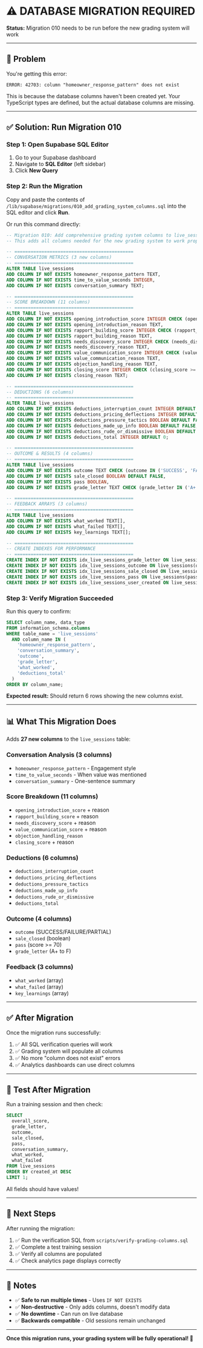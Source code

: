 # ⚠️ DATABASE MIGRATION REQUIRED

**Status:** Migration 010 needs to be run before the new grading system will work

---

## 🚨 Problem

You're getting this error:
```
ERROR: 42703: column "homeowner_response_pattern" does not exist
```

This is because the database columns haven't been created yet. Your TypeScript types are defined, but the actual database columns are missing.

---

## ✅ Solution: Run Migration 010

### Step 1: Open Supabase SQL Editor
1. Go to your Supabase dashboard
2. Navigate to **SQL Editor** (left sidebar)
3. Click **New Query**

### Step 2: Run the Migration
Copy and paste the contents of `/lib/supabase/migrations/010_add_grading_system_columns.sql` into the SQL editor and click **Run**.

Or run this command directly:

```sql
-- Migration 010: Add comprehensive grading system columns to live_sessions
-- This adds all columns needed for the new grading system to work properly

-- ============================================
-- CONVERSATION METRICS (3 new columns)
-- ============================================
ALTER TABLE live_sessions 
ADD COLUMN IF NOT EXISTS homeowner_response_pattern TEXT,
ADD COLUMN IF NOT EXISTS time_to_value_seconds INTEGER,
ADD COLUMN IF NOT EXISTS conversation_summary TEXT;

-- ============================================
-- SCORE BREAKDOWN (11 columns)
-- ============================================
ALTER TABLE live_sessions
ADD COLUMN IF NOT EXISTS opening_introduction_score INTEGER CHECK (opening_introduction_score >= 0 AND opening_introduction_score <= 100),
ADD COLUMN IF NOT EXISTS opening_introduction_reason TEXT,
ADD COLUMN IF NOT EXISTS rapport_building_score INTEGER CHECK (rapport_building_score >= 0 AND rapport_building_score <= 100),
ADD COLUMN IF NOT EXISTS rapport_building_reason TEXT,
ADD COLUMN IF NOT EXISTS needs_discovery_score INTEGER CHECK (needs_discovery_score >= 0 AND needs_discovery_score <= 100),
ADD COLUMN IF NOT EXISTS needs_discovery_reason TEXT,
ADD COLUMN IF NOT EXISTS value_communication_score INTEGER CHECK (value_communication_score >= 0 AND value_communication_score <= 100),
ADD COLUMN IF NOT EXISTS value_communication_reason TEXT,
ADD COLUMN IF NOT EXISTS objection_handling_reason TEXT,
ADD COLUMN IF NOT EXISTS closing_score INTEGER CHECK (closing_score >= 0 AND closing_score <= 100),
ADD COLUMN IF NOT EXISTS closing_reason TEXT;

-- ============================================
-- DEDUCTIONS (6 columns)
-- ============================================
ALTER TABLE live_sessions
ADD COLUMN IF NOT EXISTS deductions_interruption_count INTEGER DEFAULT 0,
ADD COLUMN IF NOT EXISTS deductions_pricing_deflections INTEGER DEFAULT 0,
ADD COLUMN IF NOT EXISTS deductions_pressure_tactics BOOLEAN DEFAULT FALSE,
ADD COLUMN IF NOT EXISTS deductions_made_up_info BOOLEAN DEFAULT FALSE,
ADD COLUMN IF NOT EXISTS deductions_rude_or_dismissive BOOLEAN DEFAULT FALSE,
ADD COLUMN IF NOT EXISTS deductions_total INTEGER DEFAULT 0;

-- ============================================
-- OUTCOME & RESULTS (4 columns)
-- ============================================
ALTER TABLE live_sessions
ADD COLUMN IF NOT EXISTS outcome TEXT CHECK (outcome IN ('SUCCESS', 'FAILURE', 'PARTIAL')),
ADD COLUMN IF NOT EXISTS sale_closed BOOLEAN DEFAULT FALSE,
ADD COLUMN IF NOT EXISTS pass BOOLEAN,
ADD COLUMN IF NOT EXISTS grade_letter TEXT CHECK (grade_letter IN ('A+', 'A', 'B+', 'B', 'C+', 'C', 'D', 'F'));

-- ============================================
-- FEEDBACK ARRAYS (3 columns)
-- ============================================
ALTER TABLE live_sessions
ADD COLUMN IF NOT EXISTS what_worked TEXT[],
ADD COLUMN IF NOT EXISTS what_failed TEXT[],
ADD COLUMN IF NOT EXISTS key_learnings TEXT[];

-- ============================================
-- CREATE INDEXES FOR PERFORMANCE
-- ============================================
CREATE INDEX IF NOT EXISTS idx_live_sessions_grade_letter ON live_sessions(grade_letter);
CREATE INDEX IF NOT EXISTS idx_live_sessions_outcome ON live_sessions(outcome);
CREATE INDEX IF NOT EXISTS idx_live_sessions_sale_closed ON live_sessions(sale_closed);
CREATE INDEX IF NOT EXISTS idx_live_sessions_pass ON live_sessions(pass);
CREATE INDEX IF NOT EXISTS idx_live_sessions_user_created ON live_sessions(user_id, created_at DESC);
```

### Step 3: Verify Migration Succeeded
Run this query to confirm:

```sql
SELECT column_name, data_type 
FROM information_schema.columns 
WHERE table_name = 'live_sessions' 
  AND column_name IN (
    'homeowner_response_pattern', 
    'conversation_summary',
    'outcome',
    'grade_letter',
    'what_worked',
    'deductions_total'
  )
ORDER BY column_name;
```

**Expected result:** Should return 6 rows showing the new columns exist.

---

## 📊 What This Migration Does

Adds **27 new columns** to the `live_sessions` table:

### Conversation Analysis (3 columns)
- `homeowner_response_pattern` - Engagement style
- `time_to_value_seconds` - When value was mentioned  
- `conversation_summary` - One-sentence summary

### Score Breakdown (11 columns)
- `opening_introduction_score` + reason
- `rapport_building_score` + reason
- `needs_discovery_score` + reason
- `value_communication_score` + reason
- `objection_handling_reason`
- `closing_score` + reason

### Deductions (6 columns)
- `deductions_interruption_count`
- `deductions_pricing_deflections`
- `deductions_pressure_tactics`
- `deductions_made_up_info`
- `deductions_rude_or_dismissive`
- `deductions_total`

### Outcome (4 columns)
- `outcome` (SUCCESS/FAILURE/PARTIAL)
- `sale_closed` (boolean)
- `pass` (score >= 70)
- `grade_letter` (A+ to F)

### Feedback (3 columns)
- `what_worked` (array)
- `what_failed` (array)
- `key_learnings` (array)

---

## ✅ After Migration

Once the migration runs successfully:

1. ✅ All SQL verification queries will work
2. ✅ Grading system will populate all columns
3. ✅ No more "column does not exist" errors
4. ✅ Analytics dashboards can use direct columns

---

## 🧪 Test After Migration

Run a training session and then check:

```sql
SELECT 
  overall_score,
  grade_letter,
  outcome,
  sale_closed,
  pass,
  conversation_summary,
  what_worked,
  what_failed
FROM live_sessions 
ORDER BY created_at DESC 
LIMIT 1;
```

All fields should have values!

---

## 🚀 Next Steps

After running the migration:
1. ✅ Run the verification SQL from `scripts/verify-grading-columns.sql`
2. ✅ Complete a test training session
3. ✅ Verify all columns are populated
4. ✅ Check analytics page displays correctly

---

## 📝 Notes

- ✅ **Safe to run multiple times** - Uses `IF NOT EXISTS`
- ✅ **Non-destructive** - Only adds columns, doesn't modify data
- ✅ **No downtime** - Can run on live database
- ✅ **Backwards compatible** - Old sessions remain unchanged

---

**Once this migration runs, your grading system will be fully operational! 🎉**

